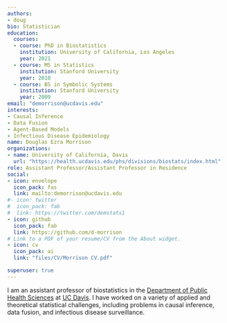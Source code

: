 ```yaml
---
authors:
- doug
bio: Statistician 
education:
  courses:
  - course: PhD in Biostatistics
    institution: University of California, Los Angeles
    year: 2021
  - course: MS in Statistics
    institution: Stanford University
    year: 2010
  - course: BS in Symbolic Systems
    institution: Stanford University
    year: 2009
email: "demorrison@ucdavis.edu"
interests:
- Causal Inference 
- Data Fusion
- Agent-Based Models
- Infectious Disease Epidemiology
name: Douglas Ezra Morrison
organizations:
- name: University of California, Davis
  url: "https://health.ucdavis.edu/phs/divisions/biostats/index.html"
role: Assistant Professor/Assistant Professor in Residence
social:
- icon: envelope
  icon_pack: fas
  link: mailto:demorrison@ucdavis.edu
#- icon: twitter
#  icon_pack: fab
#  link: https://twitter.com/demstats1
- icon: github
  icon_pack: fab
  link: https://github.com/d-morrison
# Link to a PDF of your resume/CV from the About widget.
- icon: cv
  icon_pack: ai
  link: "files/CV/Morrison CV.pdf"

superuser: true
---
```


I am an assistant professor of biostatistics in the [Department of Public Health Sciences][link1] at [UC Davis][link2]. I have worked on a variety of applied and theoretical statistical challenges, including problems in causal inference, data fusion, and infectious disease surveillance.

[link1]: https://health.ucdavis.edu/phs/divisions/biostats/index.html "UC Davis Public Health Sciences: Division of Biostatistics"
[link2]: https://www.ucdavis.edu/ "UC Davis"